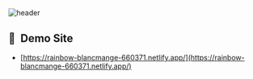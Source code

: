 ## 

![header](https://capsule-render.vercel.app/api?type=waving&color=timeGradient&height=300&section=header&text=Golfzon&fontSize=90)

## :information_desk_person:&nbsp;  Demo Site
* [https://rainbow-blancmange-660371.netlify.app/](https://rainbow-blancmange-660371.netlify.app/)
